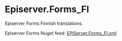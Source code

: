 <h1>Episerver.Forms_FI</h1>

<p>Episerver Forms Finnish translations.</p>

<p>
Episerver Forms Nuget feed: 
<a href="https://nuget.episerver.com/en/OtherPages/Package/?packageId=EPiServer.Forms>https://nuget.episerver.com/en/OtherPages/Package/?packageId=EPiServer.Forms</a>
</p>

<p>
This translation file is for version 2.0.0.2
<a href="https://github.com/huilaaja/Episerver.Forms_FI/blob/master/2.0.0.2/EPiServer.Forms_FI.xml">EPiServer.Forms_FI.xml</a>
</p>